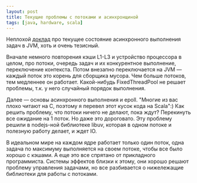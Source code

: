 ```yaml
---
layout: post
title: Текущие проблемы с потоками и асинхронщиной
tags: [java, hardware, scala]
---
```

Неплохой [доклад](https://www.youtube.com/watch?v=PLApcas04V0) про текущее состояние асинхронного выполнения задач в JVM, хоть и очень тезисный.

Вначале немного повторения кэши L1-L3 и устройство процессора в целом, про потоки, очередь задач и их конкурентное выполнение, переключение контекста. Потом внезапно переключается на JVM — каждый поток это корень для сборщика мусора. Чем больше потоков, тем медленнее он работает. Какой-нибудь FixedThreadPool не решает проблемы, т.к. у него случайный порядок выполнения.

Далее — основы асинхронного выполнения и epoll. "Многие из вас плохо читают на C, поэтому я перевел этот кусок кода на Scala":) Как решить проблему, что потоки ничего не делают, пока ждут? Перекинуть все ожидание на 1 поток. Но даже это дороговато. Эту проблему решили в nodejs-ной библиотеке libuv, которая в одном потоке и полезную работу делает, и ждет IO.

В идеальном мире на каждом ядре работает только один поток, одна задача по максимуму выполняется на своем потоке, чтобы все было хорошо с кэшами. А еще это все спрятано от прикладного программиста. Системы эффектов близки к этому, они хорошо решают проблему управления задачами, но все разбивается о нижележащие библиотеки для работы с потоками.


